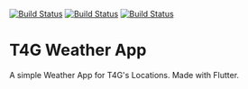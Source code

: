 [![Build Status](https://travis-ci.org/nosmirck/t4gweatherapp.svg?branch=master)](https://travis-ci.org/nosmirck/t4gweatherapp) [![Build Status](https://api.cirrus-ci.com/github/nosmirck/t4gweatherapp.svg)](https://cirrus-ci.com/github/nosmirck/t4gweatherapp) [![Build Status](https://circleci.com/gh/nosmirck/t4gweatherapp.svg?style=shield)](https://circleci.com/gh/nosmirck/t4gweatherapp)

# T4G Weather App

A simple Weather App for T4G's Locations. Made with Flutter.
